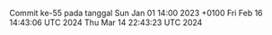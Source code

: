 Commit ke-55 pada tanggal Sun Jan 01 14:00 2023 +0100
Fri Feb 16 14:43:06 UTC 2024
Thu Mar 14 22:43:23 UTC 2024
